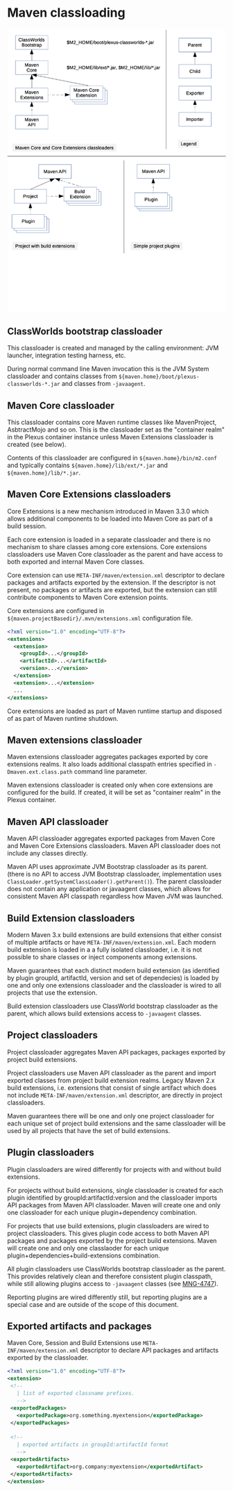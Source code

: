 # Maven classloading
<!--
Licensed to the Apache Software Foundation (ASF) under one
or more contributor license agreements.  See the NOTICE file
distributed with this work for additional information
regarding copyright ownership.  The ASF licenses this file
to you under the Apache License, Version 2.0 (the
"License"); you may not use this file except in compliance
with the License.  You may obtain a copy of the License at

    http://www.apache.org/licenses/LICENSE-2.0

Unless required by applicable law or agreed to in writing,
software distributed under the License is distributed on an
"AS IS" BASIS, WITHOUT WARRANTIES OR CONDITIONS OF ANY
KIND, either express or implied.  See the License for the
specific language governing permissions and limitations
under the License.
-->
![](maven-classloading.png)

## ClassWorlds bootstrap classloader

This classloader is created and managed by the calling environment: JVM launcher, integration testing harness, etc.

During normal command line Maven invocation this is the JVM System classloader and contains classes from `${maven.home}/boot/plexus-classworlds-*.jar` and classes from `-javaagent`.

## Maven Core classloader

This classloader contains core Maven runtime classes like MavenProject, AsbtractMojo and so on. This is the classloader set as the "container realm" in the Plexus container instance unless Maven Extensions classloader is created (see below).

Contents of this classloader are configured in `${maven.home}/bin/m2.conf` and typically contains `${maven.home}/lib/ext/*.jar` and `${maven.home}/lib/*.jar`.

## Maven Core Extensions classloaders

Core Extensions is a new mechanism introduced in Maven 3.3.0 which allows additional components to be loaded into Maven Core as part of a build session.

Each core extension is loaded in a separate classloader and there is no mechanism to share classes among core extensions. Core extensions classloaders use Maven Core classloader as the parent and have access to both exported and internal Maven Core classes.

Core extension can use `META-INF/maven/extension.xml` descriptor to declare packages and artifacts exported by the extension. If the descriptor is not present, no packages or artifacts are exported, but the extension can still contribute components to Maven Core extension points.

Core extensions are configured in `${maven.projectBasedir}/.mvn/extensions.xml` configuration file.

```xml
<?xml version="1.0" encoding="UTF-8"?>
<extensions>
  <extension>
    <groupId>...</groupId>
    <artifactId>...</artifactId>
    <version>...</version>
  </extension>
  <extension>...</extension>
  ...
</extensions>
```

Core extensions are loaded as part of Maven runtime startup and disposed of as part of Maven runtime shutdown.

## Maven extensions classloader

Maven extensions classloader aggregates packages exported by core extensions realms. It also loads additional classpath entries specified in `-Dmaven.ext.class.path` command line parameter.

Maven extensions classloader is created only when core extensions are configured for the build. If created, it will be set as "container realm" in the Plexus container.

## Maven API classloader

Maven API classloader aggregates exported packages from Maven Core and Maven Core Extensions classloaders. Maven API classloader does not include any classes directly.

Maven API uses approximate JVM Bootstrap classloader as its parent. (there is no API to access JVM Bootstrap classloader, implementation uses `ClassLoader.getSystemClassLoader().getParent()`). The parent classloader does not contain any application or javaagent classes, which allows for consistent Maven API classpath regardless how Maven JVM was launched.

## Build Extension classloaders

Modern Maven 3.x build extensions are build extensions that either consist of multiple artifacts or have `META-INF/maven/extension.xml`. Each modern build extension is loaded in a a fully isolated classloader, i.e. it is not possible to share classes or inject components among extensions.

Maven guarantees that each distinct modern build extension (as identified by plugin groupId, artifactId, version and set of dependecies) is loaded by one and only one extensions classloader and the classloader is wired to all projects that use the extension.

Build extension classloaders use ClassWorld bootstrap classloader as the parent, which allows build extensions access to `-javaagent` classes.

## Project classloaders

Project classloader aggregates Maven API packages, packages exported by project build extensions.

Project classloaders use Maven API classloader as the parent and import exported classes from project build extension realms. Legacy Maven 2.x build extensions, i.e. extensions that consist of single artifact which does not include `META-INF/maven/extension.xml` descriptor, are directly in project classloaders.

Maven guarantees there will be one and only one project classloader for each unique set of project build extensions and the same classloader will be used by all projects that have the set of build extensions.

## Plugin classloaders

Plugin classloaders are wired differently for projects with and without build extensions.

For projects without build extensions, single classloader is created for each plugin identified by groupId:artifactId:version and the classloader imports API packages from Maven API classloader. Maven will create one and only one classloader for each unique plugin+dependency combination.

For projects that use build extensions, plugin classloaders are wired to project classloaders. This gives plugin code access to both Maven API packages and packages exported by the project build extensions. Maven will create one and only one classlaoder for each unique plugin+dependencies+build-extensions combination.

All plugin classloaders use ClassWorlds bootstrap classloader as the parent. This provides relatively clean and therefore consistent plugin classpath, while still allowing plugins access to `-javaagent` classes (see [MNG-4747](https://issues.apache.org/jira/browse/MNG-4747)).

Reporting plugins are wired differently still, but reporting plugins are a special case and are outside of the scope of this document.

## Exported artifacts and packages

Maven Core, Session and Build Extensions use `META-INF/maven/extension.xml` descriptor to declare API packages and artifacts exported by the classloader.

```xml
<?xml version="1.0" encoding="UTF-8"?>
<extension>
 <!-- 
   | list of exported classname prefixes.
   -->
 <exportedPackages>
   <exportedPackage>org.something.myextension</exportedPackage>
 </exportedPackages>
     
 <!-- 
   | exported artifacts in groupId:artifactId format 
   -->
 <exportedArtifacts>
   <exportedArtifact>org.company:myextension</exportedArtifact>
 </exportedArtifacts>
</extension>
```
